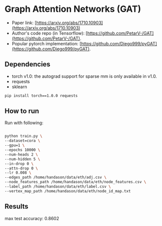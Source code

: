 Graph Attention Networks (GAT)
============

- Paper link: [https://arxiv.org/abs/1710.10903](https://arxiv.org/abs/1710.10903)
- Author's code repo (in Tensorflow):
  [https://github.com/PetarV-/GAT](https://github.com/PetarV-/GAT).
- Popular pytorch implementation:
  [https://github.com/Diego999/pyGAT](https://github.com/Diego999/pyGAT).

Dependencies
------------
- torch v1.0: the autograd support for sparse mm is only available in v1.0.
- requests
- sklearn

```bash
pip install torch==1.0.0 requests
```

How to run
----------

Run with following:

```bash

python train.py \
--dataset=cora \
--gpu=1 \
--epochs 10000 \
--num-heads 2 \
--num-hidden 5 \
--in-drop 0 \
--attn-drop 0 \
--lr 0.008 \
--edges_path /home/handason/data/eth/adj.csv \
--node_features_path /home/handason/data/eth/node_features.csv \
--label_path /home/handason/data/eth/label.csv \
--vertex_map_path /home/handason/data/eth/node_id_map.txt 
```

Results
-------
max test accuracy: 0.8602
